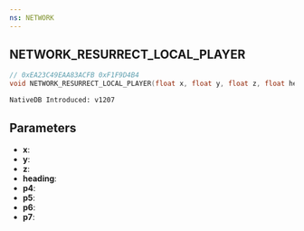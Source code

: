 ```yaml
---
ns: NETWORK
---
```

## NETWORK_RESURRECT_LOCAL_PLAYER

```c
// 0xEA23C49EAA83ACFB 0xF1F9D4B4
void NETWORK_RESURRECT_LOCAL_PLAYER(float x, float y, float z, float heading, int p4, BOOL p5, Any p6, BOOL p7);
```

```
NativeDB Introduced: v1207
```

## Parameters
* **x**:
* **y**:
* **z**:
* **heading**:
* **p4**:
* **p5**:
* **p6**:
* **p7**:
